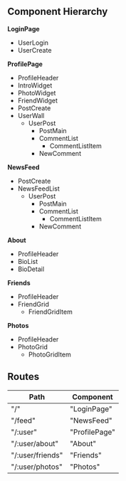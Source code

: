 ## Component Hierarchy

**LoginPage**
  - UserLogin
  - UserCreate

**ProfilePage**
  - ProfileHeader
  - IntroWidget
  - PhotoWidget
  - FriendWidget
  - PostCreate
  - UserWall
    - UserPost
      - PostMain
      - CommentList
        - CommentListItem
      - NewComment

**NewsFeed**
  - PostCreate
  - NewsFeedList
    - UserPost
      - PostMain
      - CommentList
        - CommentListItem
      - NewComment

**About**
  - ProfileHeader
  - BioList
  - BioDetail

**Friends**
  - ProfileHeader
  - FriendGrid
    - FriendGridItem

**Photos**
  - ProfileHeader
  - PhotoGrid
    - PhotoGridItem

## Routes

|Path   | Component   |
|-------|-------------|
| "/" | "LoginPage" |
| "/feed" | "NewsFeed" |
| "/:user" | "ProfilePage" |
| "/:user/about" | "About" |
| "/:user/friends" | "Friends" |
| "/:user/photos" | "Photos" |
